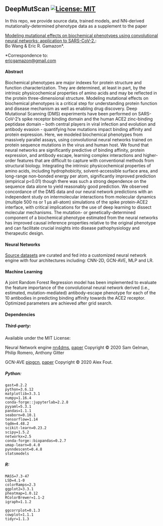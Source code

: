 ## DeepMutScan [![License: MIT](https://img.shields.io/badge/License-MIT-yellow.svg)](https://github.com/gamazonlab/DeepMutScan/blob/main/LICENSE)

In this repo, we provide source data, trained models, and NN-derived mutationally-determined phenotype data as a supplement to the paper  

[Modeling mutational effects on biochemical phenotypes using convolutional neural networks: application to SARS-CoV-2.](https://www.biorxiv.org/content/10.1101/2021.01.28.428521v3):   
Bo Wang & Eric R. Gamazon*.  


*Correspondence to:  
ericgamazon@gmail.com

#### Abstract
Biochemical phenotypes are major indexes for protein structure and function characterization. They are determined, at least in part, by the intrinsic physicochemical properties of amino acids and may be reflected in the protein three-dimensional structure. Modeling mutational effects on biochemical phenotypes is a critical step for understanding protein function and disease mechanism as well as enabling drug discovery. Deep Mutational Scanning (DMS) experiments have been performed on SARS-CoV-2’s spike receptor binding domain and the human ACE2 zinc-binding peptidase domain – both central players in viral infection and evolution and antibody evasion - quantifying how mutations impact binding affinity and protein expression. Here, we modeled biochemical phenotypes from massively parallel assays, using convolutional neural networks trained on protein sequence mutations in the virus and human host. We found that neural networks are significantly predictive of binding affinity, protein expression, and antibody escape, learning complex interactions and higher-order features that are difficult to capture with conventional methods from structural biology. Integrating the intrinsic physicochemical properties of amino acids, including hydrophobicity, solvent-accessible surface area, and long-range non-bonded energy per atom, significantly improved prediction (empirical p<0.01) though there was such a strong dependence on the sequence data alone to yield reasonably good prediction. We observed concordance of the DMS data and our neural network predictions with an independent study on intermolecular interactions from molecular dynamics (multiple 500 ns or 1 μs all-atom) simulations of the spike protein-ACE2 interface, with critical implications for the use of deep learning to dissect molecular mechanisms. The mutation- or genetically-determined component of a biochemical phenotype estimated from the neural networks has improved causal inference properties relative to the original phenotype and can facilitate crucial insights into disease pathophysiology and therapeutic design.

#### Neural Networks
[Source datasets](https://github.com/gamazonlab/DeepMutScan/blob/main/Data/Source_Data/dataset_source.md) are curated and fed into a customized neural network engine with four architectures including: CNN-2D, GCN-AVE, MLP and LR.

#### Machine Learning
A joint Random Forest Regression model has been implemented to evaluate the feature importance of the convolutional neural network derived (i.e., estimated, mutation-mediated) antibody-escape phenotype for each of the 10 antibodies in predicting binding affinity towards the ACE2 receptor. Optimized parameters are achieved after grid search. 


#### Dependencies
##### Third-party:

Available under the MIT License:   

Neural Network engine [nn4dms](https://github.com/gitter-lab/nn4dms), [paper](https://www.biorxiv.org/content/10.1101/2020.10.25.353946v2) 
Copyright © 2020 Sam Gelman, Philip Romero, Anthony Gitter      

GCN-AVE [pipgcn](https://github.com/fouticus/pipgcn), [paper](https://papers.nips.cc/paper/2017/hash/f507783927f2ec2737ba40afbd17efb5-Abstract.html)
Copyright © 2020 Alex Fout.

##### Python:
```
gast=0.2.2
python=3.6.12
matplotlib=3.3.1
numpy=1.16.4
conda-forge::jupyterlab=2.2.8
pyyaml=5.3.1
pandas=1.1.1
seaborn=0.10.1
tensorflow=1.14
tqdm=4.48.2
scikit-learn=0.23.2
scipy=1.5.2
networkx=2.5
conda-forge::biopandas=0.2.7
umap-learn=0.4.0
pynndescent=0.4.8
statsmodels
```

##### R:
```
MASS=7.3-47
LSD=4.1-0
colorRamps=2.3
ggplot2=3.3.1
pheatmap=1.0.12
RColorBrewer=1.1-2
igraph=1.1.2

ggcorrplot=0.1.3
cowplot=1.1.1
tidyr=1.1.3
```
